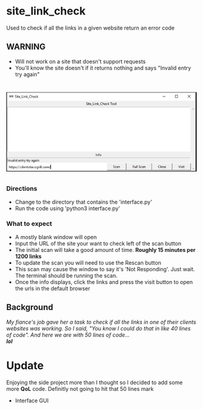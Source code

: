 # site_link_check
Used to check if all the links in a given website return an error code
## WARNING
* Will not work on a site that doesn't support requests
* You'll know the site doesn't if it returns nothing and says "Invalid entry try again"
# <p><img src="./img/NoRESTfulAPIExample.jpg" width="550"></p>
### Directions
* Change to the directory that contains the 'interface.py'
* Run the code using 'python3 interface.py'
### What to expect
* A mostly blank window will open
* Input the URL of the site your want to check left of the scan button
* The initial scan will take a good amount of time. __Roughly 15 minutes per 1200 links__
* To update the scan you will need to use the Rescan button
* This scan may cause the window to say it's 'Not Responding'. Just wait. The terminal should be running the scan.
* Once the info displays, click the links and press the visit button to open the urls in the default browser
## Background
*My fiance's job gave her a task to check if all the links in one of their clients websites was working. So I said, "You know I could do that in like 40 lines of code". And here we are with 50 lines of code...
<br/>
__lol__*
# Update
Enjoying the side project more than I thought so I decided to add some more __QoL__ code. Definitly not going to hit that 50 lines mark
* Interface GUI
